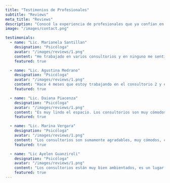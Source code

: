 ```yaml
---
title: "Testimonios de Profesionales"
subtitle: "Reviews"
meta_title: "Reviews"
description: "Conocé la experiencia de profesionales que ya confían en nuestros espacios."
image: "/images/contact.png"

testimonials:
  - name: "Lic. Marianela Santillan"
    designation: "Psicóloga"
    avatar: "/images/reviews/1.png"
    content: "He trabajado en varios consultorios y en ninguno me sentí tan cómoda como aquí. El espacio es amplio, cálido, luminoso y silencioso y esta muy bien equipado tanto para la atención presencial como virtual. Además por su ubicación resulta de muy fácil acceso para los consultantes. Todo eso lo convierte en un espacio ideal para ejercer de forma amena la profesión."
    featured: true

  - name: "Lic. Agustina Medrano"
    designation: "Psicóloga"
    avatar: "/images/reviews/1.png"
    content: "Hace 4 meses que estoy trabajando en el consultorio 2 y estoy más que cómoda. Alquilé en por lo menos 5 lugares, 3 de ellos en Belgrano y en todo sentido este espacio es superador, accesible para pacientes, confortable, lindo. Cualquier inconveniente o sugerencia es tomada y resuelta a la brevedad. Lo recomiendo mucho!"
    featured: true

  - name: "Lic. Daiana Piacenza"
    designation: "Psicóloga"
    avatar: "/images/reviews/1.png"
    content: "Es muy lindo el espacio. Los consultorios son muy cómodos, acogedores y agradables. Al ser en planta baja, el acceso es simple tanto para los profesionales como pacientes.  Los pacientes los refieren como los más lindos. El manejo de la agenda de la disponibilidad también está fácilmente gestionado lo que hace que todo sea más ágil. Siempre buena predisposición para cualquier cosa que pueda presentarse. Y los colegas contribuyen a que sea una experiencia super agradable. Por todo esto los elijo."
    featured: true

  - name: "Lic. Marina Vergara"
    designation: "Psicóloga"
    avatar: "/images/reviews/1.png"
    content: "Los consultorios son sumamente agradables, muy cómodos, con un nivel de limpieza impecable y bien equipados (con acceso a wi-fi, aire acondicionado y calefacción).     La ubicación es excelente, muy accesible, ya que está a una cuadra de Cabildo y Congreso, en una zona muy linda de Núñez.Un espacio muy recomendable para la práctica profesional."
    featured: true

  - name: "Lic Ayelen Guanziroli"
    designation: "Psicóloga"
    avatar: "/images/reviews/1.png"
    content: "Los consultorios están muy bien ambientados, es un lugar cálido para trabajar con tranquilidad y la coordinadora del espacio siempre está atenta y dispuesta cuando es necesario."
    featured: true
---
```

